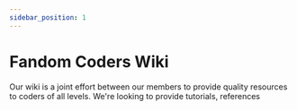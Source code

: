 ```yaml
---
sidebar_position: 1
---
```


# Fandom Coders Wiki
Our wiki is a joint effort between our members to provide quality resources to coders of all levels. We're looking to provide tutorials, references



